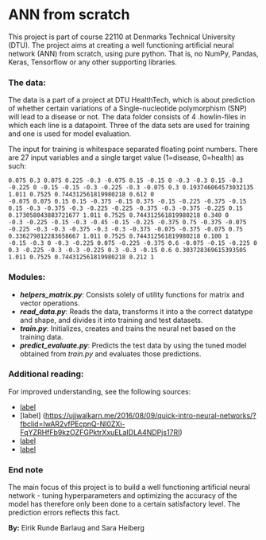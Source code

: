 # ANN from scratch
This project is part of course 22110 at Denmarks Technical University (DTU). The project aims at creating a well functioning artificial neural network (ANN) from scratch, using pure python. That is, no NumPy, Pandas, Keras, Tensorflow or any other supporting libraries. 

### The data:
The data is a part of a project at DTU HealthTech, which is about prediction of whether certain variations of a Single-nucleotide polymorphism (SNP) will lead to a disease or not. The data folder consists of 4 .howlin-files in which each line is a datapoint. Three of the data sets are used for training and one is used for model evaluation.

The input for training is whitespace separated floating point numbers. There are 27 input variables and a single target value (1=disease, 0=health) as such:
```
0.075 0.3 0.075 0.225 -0.3 -0.075 0.15 -0.15 0 -0.3 -0.3 0.15 -0.3 -0.225 0 -0.15 -0.15 -0.3 -0.225 -0.3 -0.075 0.3 0.193746064573032135 1.011 0.7525 0.744312561819980218 0.612 0
-0.075 0.075 0.15 0.15 -0.375 -0.15 0.375 -0.15 -0.225 -0.375 -0.15 0.15 -0.3 -0.375 -0.3 -0.225 -0.225 -0.375 -0.3 -0.375 -0.225 0.15 0.173058043883721677 1.011 0.7525 0.744312561819980218 0.340 0
-0.3 -0.225 -0.15 -0.3 -0.45 -0.15 -0.225 -0.375 0.75 -0.375 -0.075 -0.225 -0.3 -0.3 -0.375 -0.3 -0.3 -0.375 -0.075 -0.375 -0.075 0.75 0.336279812283658667 1.011 0.7525 0.744312561819980218 0.100 1
-0.15 -0.3 0 -0.3 -0.225 0.075 -0.225 -0.375 0.6 -0.075 -0.15 -0.225 0 0.3 -0.225 -0.3 -0.3 -0.225 0.3 -0.3 -0.15 0.6 0.303728369615393505 1.011 0.7525 0.744312561819980218 0.212 1
```

### Modules:
* ***helpers_matrix.py***: Consists solely of utility functions for matrix and vector operations. 
* ***read_data.py***: Reads the data, transforms it into a the correct datatype and shape, and divides it into training and test datasets.
* ***train.py***: Initializes, creates and trains the neural net based on the training data.
* ***predict_evaluate.py***: Predicts the test data by using the tuned model obtained from *train.py* and evaluates those predictions.

### Additional reading:
For improved understanding, see the following sources: 
* [label](https://www.youtube.com/playlist?list=PLZHQObOWTQDNU6R1_67000Dx_ZCJB-3pi)
* [label] (https://ujjwalkarn.me/2016/08/09/quick-intro-neural-networks/?fbclid=IwAR2vfPEcpnQ-Nl0ZXi-FqYZRHfFb9kzOZFGPktrXxuELaIDLA4NDPjs17RI)
* [label](https://towardsdatascience.com/neural-networks-backpropagation-by-dr-lihi-gur-arie-27be67d8fdce)
* [label](https://towardsdatascience.com/stochastic-gradient-descent-clearly-explained-53d239905d31)

### End note
The main focus of this project is to build a well functioning artificial neural network - tuning hyperparameters and optimizing the accuracy of the model has therefore only been done to a certain satisfactory level. The prediction errors reflects this fact.


**By:** Eirik Runde Barlaug and Sara Heiberg
